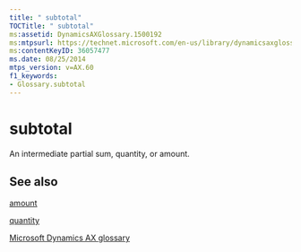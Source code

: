 ```yaml
---
title: " subtotal"
TOCTitle: " subtotal"
ms:assetid: DynamicsAXGlossary.1500192
ms:mtpsurl: https://technet.microsoft.com/en-us/library/dynamicsaxglossary.1500192(v=AX.60)
ms:contentKeyID: 36057477
ms.date: 08/25/2014
mtps_version: v=AX.60
f1_keywords:
- Glossary.subtotal
---
```


# subtotal

An intermediate partial sum, quantity, or amount.

## See also

[amount](amount.md)

[quantity](quantity.md)

[Microsoft Dynamics AX glossary](glossary/microsoft-dynamics-ax-glossary.md)

  


